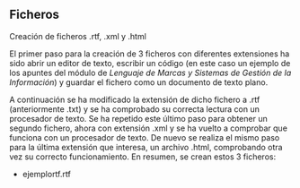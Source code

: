 ## Ficheros
Creación de ficheros .rtf, .xml y .html

El primer paso para la creación de 3 ficheros con diferentes extensiones ha sido abrir un editor de texto, escribir un código (en este caso un ejemplo de los apuntes del módulo de *Lenguaje de Marcas y Sistemas de Gestión de la Información*) y guardar el fichero como un documento de texto plano.

A continuación se ha modificado la extensión de dicho fichero a .rtf (anteriormente .txt) y se ha comprobado su correcta lectura con un procesador de texto.
Se ha repetido este último paso para obtener un segundo fichero, ahora con extensión .xml y se ha vuelto a comprobar que funciona con un procesador de texto.
De nuevo se realiza el mismo paso para la última extensión que interesa, un archivo .html, comprobando otra vez su correcto funcionamiento.
En resumen, se crean estos 3 ficheros:
* ejemplortf.rtf

